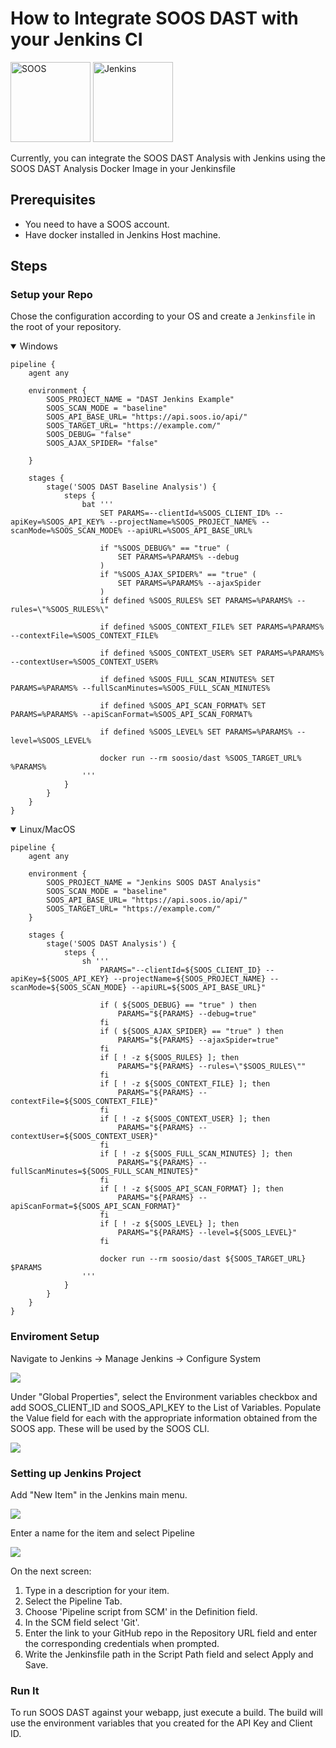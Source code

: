 
# How to Integrate SOOS DAST with your Jenkins CI

<img src="../assets/img/SOOS-Icon.png" alt="SOOS" width="128" height="128">
<img src="../assets/img/jenkins.png" alt="Jenkins" width="128" height="128">

Currently, you can integrate the SOOS DAST Analysis with Jenkins using the SOOS DAST Analysis Docker Image in your Jenkinsfile
## Prerequisites

- You need to have a SOOS account.
- Have docker installed in Jenkins Host machine.
## Steps

### **Setup your Repo**

Chose the configuration according to your OS and create a `Jenkinsfile` in the root of your repository.
<details open>
<summary> Windows </summary>

```
pipeline {
    agent any

    environment {
        SOOS_PROJECT_NAME = "DAST Jenkins Example"
        SOOS_SCAN_MODE = "baseline"
        SOOS_API_BASE_URL= "https://api.soos.io/api/"
        SOOS_TARGET_URL= "https://example.com/"
        SOOS_DEBUG= "false"
        SOOS_AJAX_SPIDER= "false"
       
    }

    stages {
        stage('SOOS DAST Baseline Analysis') {
            steps {
                bat '''
                    SET PARAMS=--clientId=%SOOS_CLIENT_ID% --apiKey=%SOOS_API_KEY% --projectName=%SOOS_PROJECT_NAME% --scanMode=%SOOS_SCAN_MODE% --apiURL=%SOOS_API_BASE_URL%
                    
                    if "%SOOS_DEBUG%" == "true" ( 
                        SET PARAMS=%PARAMS% --debug
                    )
                    if "%SOOS_AJAX_SPIDER%" == "true" (
                        SET PARAMS=%PARAMS% --ajaxSpider
                    )
                    if defined %SOOS_RULES% SET PARAMS=%PARAMS% --rules=\"%SOOS_RULES%\"

                    if defined %SOOS_CONTEXT_FILE% SET PARAMS=%PARAMS% --contextFile=%SOOS_CONTEXT_FILE%

                    if defined %SOOS_CONTEXT_USER% SET PARAMS=%PARAMS% --contextUser=%SOOS_CONTEXT_USER%

                    if defined %SOOS_FULL_SCAN_MINUTES% SET PARAMS=%PARAMS% --fullScanMinutes=%SOOS_FULL_SCAN_MINUTES%

                    if defined %SOOS_API_SCAN_FORMAT% SET PARAMS=%PARAMS% --apiScanFormat=%SOOS_API_SCAN_FORMAT%

                    if defined %SOOS_LEVEL% SET PARAMS=%PARAMS% --level=%SOOS_LEVEL%
                                        
                    docker run --rm soosio/dast %SOOS_TARGET_URL% %PARAMS%
                '''
            }
        }
    }
}
```
</details>

<details open>
<summary>Linux/MacOS</summary>

```
pipeline {
    agent any

    environment {
        SOOS_PROJECT_NAME = "Jenkins SOOS DAST Analysis"
        SOOS_SCAN_MODE = "baseline"
        SOOS_API_BASE_URL= "https://api.soos.io/api/"
        SOOS_TARGET_URL= "https://example.com/"
    }

    stages {
        stage('SOOS DAST Analysis') {
            steps {
                sh '''
                    PARAMS="--clientId=${SOOS_CLIENT_ID} --apiKey=${SOOS_API_KEY} --projectName=${SOOS_PROJECT_NAME} --scanMode=${SOOS_SCAN_MODE} --apiURL=${SOOS_API_BASE_URL}"
                    
                    if ( ${SOOS_DEBUG} == "true" ) then
                        PARAMS="${PARAMS} --debug=true"
                    fi
                    if ( ${SOOS_AJAX_SPIDER} == "true" ) then
                        PARAMS="${PARAMS} --ajaxSpider=true"
                    fi
                    if [ ! -z ${SOOS_RULES} ]; then
                        PARAMS="${PARAMS} --rules=\"$SOOS_RULES\""
                    fi
                    if [ ! -z ${SOOS_CONTEXT_FILE} ]; then
                        PARAMS="${PARAMS} --contextFile=${SOOS_CONTEXT_FILE}"
                    fi
                    if [ ! -z ${SOOS_CONTEXT_USER} ]; then
                        PARAMS="${PARAMS} --contextUser=${SOOS_CONTEXT_USER}"
                    fi
                    if [ ! -z ${SOOS_FULL_SCAN_MINUTES} ]; then
                        PARAMS="${PARAMS} --fullScanMinutes=${SOOS_FULL_SCAN_MINUTES}"
                    fi
                    if [ ! -z ${SOOS_API_SCAN_FORMAT} ]; then
                        PARAMS="${PARAMS} --apiScanFormat=${SOOS_API_SCAN_FORMAT}"
                    fi
                    if [ ! -z ${SOOS_LEVEL} ]; then
                        PARAMS="${PARAMS} --level=${SOOS_LEVEL}"
                    fi
   
                    docker run --rm soosio/dast ${SOOS_TARGET_URL} $PARAMS 
                '''
            }
        }
    }
}
```
</details>

### **Enviroment Setup**

Navigate to Jenkins -> Manage Jenkins -> Configure System

<img src="../assets/img/jenkins-setup.png">

Under "Global Properties", select the Environment variables checkbox and add SOOS_CLIENT_ID and SOOS_API_KEY to the List of Variables.  Populate the Value field for each with the appropriate information obtained from the SOOS app. These will be used by the SOOS CLI. 

<img src="../assets/img/jenkins-envs.png">

### **Setting up Jenkins Project**

Add "New Item" in the Jenkins main menu.

<img src="../assets/img/jenkins-new-item.png">

Enter a name for the item and select Pipeline

<img src="../assets/img/jenkins-project-config.png">


On the next screen:
1. Type in a description for your item.
2. Select the Pipeline Tab.
3. Choose 'Pipeline script from SCM' in the Definition field.
4. In the SCM field select 'Git'.
5. Enter the link to your GitHub repo in the Repository URL field and enter the corresponding credentials when prompted.
6. Write the Jenkinsfile path in the Script Path field and select Apply and Save.

### **Run It**
To run SOOS DAST against your webapp, just execute a build. The build will use the environment variables that you created for the API Key and Client ID.
